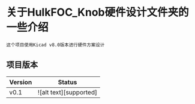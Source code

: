 # 关于HulkFOC_Knob硬件设计文件夹的一些介绍

    这个项目使用Kicad v8.0版本进行硬件方案设计

## 项目版本

| Version | Status|
|:--------|:-----:|
|v0.1     | ![alt text][supported] |
